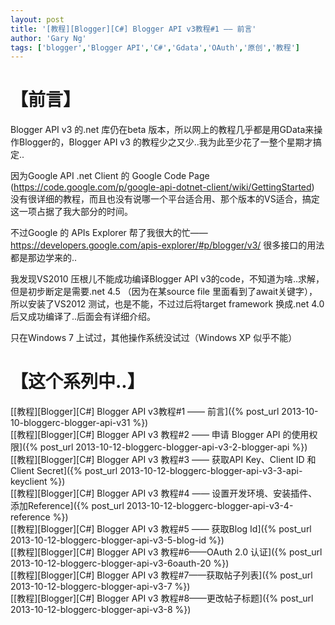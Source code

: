 ```yaml
---
layout: post
title: '[教程][Blogger][C#] Blogger API v3教程#1 —— 前言'
author: 'Gary Ng'
tags: ['blogger','Blogger API','C#','Gdata','OAuth','原创','教程']
---
```


# 【前言】

Blogger API v3 的.net 库仍在beta
版本，所以网上的教程几乎都是用GData来操作Blogger的，Blogger API v3
的教程少之又少..我为此至少花了一整个星期才搞定..  
  
 因为Google API .net Client 的 Google Code Page
(<https://code.google.com/p/google-api-dotnet-client/wiki/GettingStarted>)
没有很详细的教程，而且也没有说哪一个平台适合用、那个版本的VS适合，搞定这一项占据了我大部分的时间。  
  
 不过Google 的 APIs Explorer
帮了我很大的忙——<https://developers.google.com/apis-explorer/#p/blogger/v3/>
很多接口的用法都是那边学来的..  
  
 我发现VS2010 压根儿不能成功编译Blogger API
v3的code，不知道为啥..求解，但是初步断定是需要.net 4.5 （因为在某source
file 里面看到了await关键字），所以安装了VS2012
测试，也是不能，不过过后将target framework 换成.net 4.0
后又成功编译了..后面会有详细介绍。  
  
 只在Windows 7 上试过，其他操作系统没试过（Windows XP 似乎不能）  
<!-- More --> 

# 【这个系列中..】

[[教程][Blogger][C\#] Blogger API v3教程\#1 ——
前言]({% post_url 2013-10-10-bloggerc-blogger-api-v31 %})  
 [[教程][Blogger][C\#] Blogger API v3 教程\#2 —— 申请 Blogger API
的使用权限]({% post_url 2013-10-12-bloggerc-blogger-api-v3-2-blogger-api %})  
 [[教程][Blogger][C\#] Blogger API v3 教程\#3 —— 获取API Key、Client ID
和 Client
Secret]({% post_url 2013-10-12-bloggerc-blogger-api-v3-3-api-keyclient %})  
 [[教程][Blogger][C\#] Blogger API v3 教程\#4 ——
设置开发环境、安装插件、添加Reference]({% post_url 2013-10-12-bloggerc-blogger-api-v3-4-reference %})  
 [[教程][Blogger][C\#] Blogger API v3 教程\#5 —— 获取Blog
Id]({% post_url 2013-10-12-bloggerc-blogger-api-v3-5-blog-id %})  
 [[教程][Blogger][C\#] Blogger API v3 教程\#6——OAuth 2.0
认证]({% post_url 2013-10-12-bloggerc-blogger-api-v3-6oauth-20 %})  
 [[教程][Blogger][C\#] Blogger API v3
教程\#7——获取帖子列表]({% post_url 2013-10-12-bloggerc-blogger-api-v3-7 %})  
 [[教程][Blogger][C\#] Blogger API v3
教程\#8——更改帖子标题]({% post_url 2013-10-12-bloggerc-blogger-api-v3-8 %})

